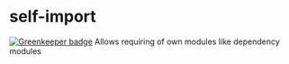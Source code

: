 # self-import

[![Greenkeeper badge](https://badges.greenkeeper.io/zkochan/self-import.svg)](https://greenkeeper.io/)
Allows requiring of own modules like dependency modules
